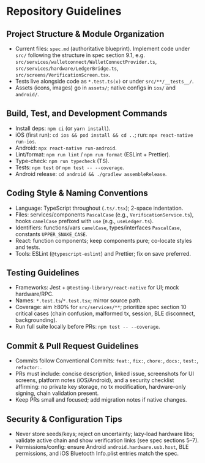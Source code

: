 # Repository Guidelines

## Project Structure & Module Organization
- Current files: `spec.md` (authoritative blueprint). Implement code under `src/` following the structure in spec section 9.1, e.g. `src/services/walletconnect/WalletConnectProvider.ts`, `src/services/hardware/LedgerBridge.ts`, `src/screens/VerificationScreen.tsx`.
- Tests live alongside code as `*.test.ts(x)` or under `src/**/__tests__/`.
- Assets (icons, images) go in `assets/`; native configs in `ios/` and `android/`.

## Build, Test, and Development Commands
- Install deps: `npm ci` (or `yarn install`).
- iOS (first run): `cd ios && pod install && cd ..`; run: `npx react-native run-ios`.
- Android: `npx react-native run-android`.
- Lint/format: `npm run lint` / `npm run format` (ESLint + Prettier).
- Type-check: `npm run typecheck` (TS).
- Tests: `npm test` or `npm test -- --coverage`.
- Android release: `cd android && ./gradlew assembleRelease`.

## Coding Style & Naming Conventions
- Language: TypeScript throughout (`.ts/.tsx`); 2-space indentation.
- Files: services/components `PascalCase` (e.g., `VerificationService.ts`), hooks `camelCase` prefixed with `use` (e.g., `useLedger.ts`).
- Identifiers: functions/vars `camelCase`, types/interfaces `PascalCase`, constants `UPPER_SNAKE_CASE`.
- React: function components; keep components pure; co-locate styles and tests.
- Tools: ESLint (`@typescript-eslint`) and Prettier; fix on save preferred.

## Testing Guidelines
- Frameworks: Jest + `@testing-library/react-native` for UI; mock hardware/RPC.
- Names: `*.test.ts`/`*.test.tsx`; mirror source path.
- Coverage: aim ≥80% for `src/services/**`; prioritize spec section 10 critical cases (chain confusion, malformed tx, session, BLE disconnect, backgrounding).
- Run full suite locally before PRs: `npm test -- --coverage`.

## Commit & Pull Request Guidelines
- Commits follow Conventional Commits: `feat:`, `fix:`, `chore:`, `docs:`, `test:`, `refactor:`.
- PRs must include: concise description, linked issue, screenshots for UI screens, platform notes (iOS/Android), and a security checklist affirming: no private key storage, no tx modification, hardware-only signing, chain validation present.
- Keep PRs small and focused; add migration notes if native changes.

## Security & Configuration Tips
- Never store seeds/keys; reject on uncertainty; lazy-load hardware libs; validate active chain and show verification links (see spec sections 5–7).
- Permissions/config: ensure Android `android.hardware.usb.host`, BLE permissions, and iOS Bluetooth Info.plist entries match the spec.
